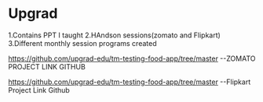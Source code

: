# Upgrad

1.Contains PPT I taught 
2.HAndson sessions(zomato and Flipkart)
3.Different monthly session programs created


https://github.com/upgrad-edu/tm-testing-food-app/tree/master  --ZOMATO PROJECT LINK GITHUB

https://github.com/upgrad-edu/tm-testing-food-app/tree/master  --Flipkart Project Link Github
